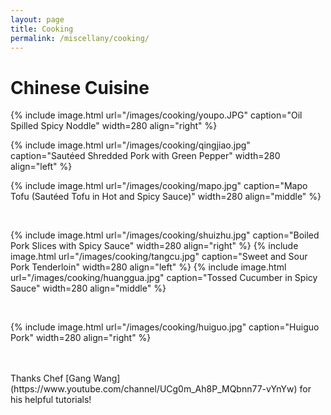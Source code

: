 ```yaml
---
layout: page
title: Cooking
permalink: /miscellany/cooking/
---
```

# Chinese Cuisine
{% include image.html url="/images/cooking/youpo.JPG" caption="Oil Spilled Spicy Noddle" width=280 align="right" %}

{% include image.html url="/images/cooking/qingjiao.jpg" caption="Sautéed Shredded Pork with Green Pepper" width=280 align="left" %}

{% include image.html url="/images/cooking/mapo.jpg" caption="Mapo Tofu (Sautéed Tofu in Hot and Spicy Sauce)" width=280 align="middle" %}

<br>

{% include image.html url="/images/cooking/shuizhu.jpg" caption="Boiled Pork Slices with Spicy Sauce" width=280 align="right" %}
{% include image.html url="/images/cooking/tangcu.jpg" caption="Sweet and Sour Pork Tenderloin" width=280 align="left" %}
{% include image.html url="/images/cooking/huanggua.jpg" caption="Tossed Cucumber in Spicy Sauce" width=280 align="middle" %}

<br>

{% include image.html url="/images/cooking/huiguo.jpg" caption="Huiguo Pork" width=280 align="right" %}

<br>
<br>
Thanks Chef [Gang Wang](https://www.youtube.com/channel/UCg0m_Ah8P_MQbnn77-vYnYw) for his helpful tutorials!